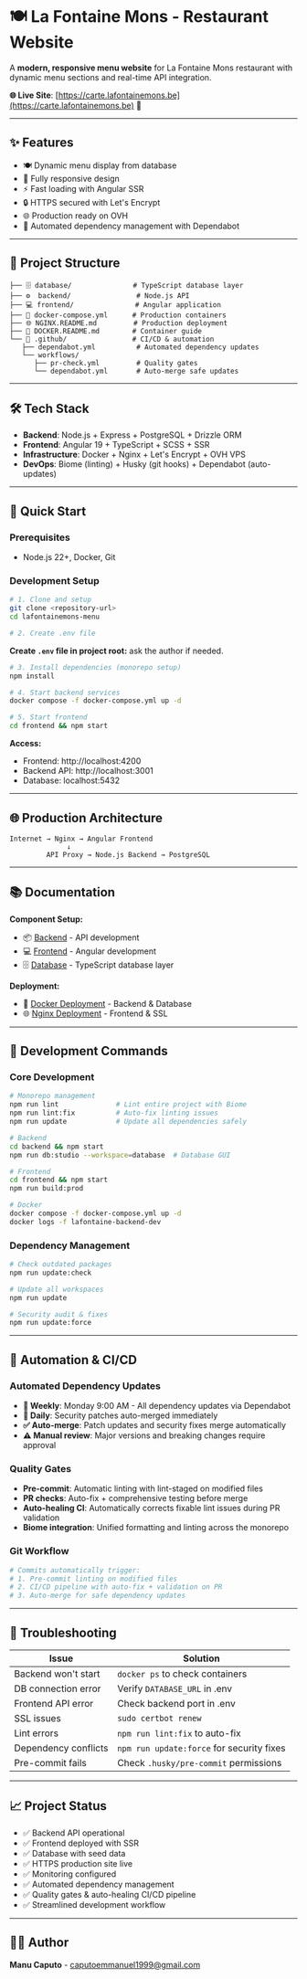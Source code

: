 # 🍽️ La Fontaine Mons - Restaurant Website

A **modern, responsive menu website** for La Fontaine Mons restaurant with dynamic menu sections and real-time API integration.

**🌐 Live Site**: [https://carte.lafontainemons.be](https://carte.lafontainemons.be) 🔗

---

## ✨ Features

- 🍽️ Dynamic menu display from database
- 📱 Fully responsive design
- ⚡ Fast loading with Angular SSR
- 🔒 HTTPS secured with Let's Encrypt
- 🌐 Production ready on OVH
- 🤖 Automated dependency management with Dependabot

---

## 📁 Project Structure

```
├── 🗄️ database/               # TypeScript database layer
├── ⚙️  backend/                # Node.js API 
├── 💻 frontend/               # Angular application
├── 🐳 docker-compose.yml      # Production containers
├── 🌐 NGINX.README.md         # Production deployment
├── 🐳 DOCKER.README.md        # Container guide
└── 🔧 .github/                # CI/CD & automation
   ├── dependabot.yml          # Automated dependency updates
   └── workflows/
      ├── pr-check.yml         # Quality gates
      └── dependabot.yml       # Auto-merge safe updates
```

---

## 🛠️ Tech Stack

- **Backend**: Node.js + Express + PostgreSQL + Drizzle ORM
- **Frontend**: Angular 19 + TypeScript + SCSS + SSR
- **Infrastructure**: Docker + Nginx + Let's Encrypt + OVH VPS
- **DevOps**: Biome (linting) + Husky (git hooks) + Dependabot (auto-updates)

---

## 🚀 Quick Start

### Prerequisites
- Node.js 22+, Docker, Git

### Development Setup

```bash
# 1. Clone and setup
git clone <repository-url>
cd lafontainemons-menu

# 2. Create .env file
```

**Create `.env` file in project root:**
ask the author if needed.

```bash
# 3. Install dependencies (monorepo setup)
npm install

# 4. Start backend services
docker compose -f docker-compose.yml up -d

# 5. Start frontend
cd frontend && npm start
```

**Access:**
- Frontend: http://localhost:4200
- Backend API: http://localhost:3001
- Database: localhost:5432

---

## 🌐 Production Architecture

```
Internet → Nginx → Angular Frontend
              ↓
         API Proxy → Node.js Backend → PostgreSQL
```

---

## 📚 Documentation

**Component Setup:**
- 📦 [Backend](./backend/README.md) - API development
- 💻 [Frontend](./frontend/README.md) - Angular development
- 🗄️ [Database](./database/README.md) - TypeScript database layer

**Deployment:**
- 🐳 [Docker Deployment](./DOCKER.README.md) - Backend & Database
- 🌐 [Nginx Deployment](./NGINX.README.md) - Frontend & SSL

---

## 🔧 Development Commands

### Core Development
```bash
# Monorepo management
npm run lint              # Lint entire project with Biome
npm run lint:fix          # Auto-fix linting issues
npm run update            # Update all dependencies safely

# Backend
cd backend && npm start
npm run db:studio --workspace=database  # Database GUI

# Frontend  
cd frontend && npm start
npm run build:prod

# Docker
docker compose -f docker-compose.yml up -d
docker logs -f lafontaine-backend-dev
```

### Dependency Management
```bash
# Check outdated packages
npm run update:check

# Update all workspaces
npm run update

# Security audit & fixes
npm run update:force
```

---

## 🤖 Automation & CI/CD

### Automated Dependency Updates
- **📅 Weekly**: Monday 9:00 AM - All dependency updates via Dependabot
- **🚨 Daily**: Security patches auto-merged immediately
- **✅ Auto-merge**: Patch updates and security fixes merge automatically
- **⚠️ Manual review**: Major versions and breaking changes require approval

### Quality Gates
- **Pre-commit**: Automatic linting with lint-staged on modified files
- **PR checks**: Auto-fix + comprehensive testing before merge
- **Auto-healing CI**: Automatically corrects fixable lint issues during PR validation
- **Biome integration**: Unified formatting and linting across the monorepo

### Git Workflow
```bash
# Commits automatically trigger:
# 1. Pre-commit linting on modified files
# 2. CI/CD pipeline with auto-fix + validation on PR
# 3. Auto-merge for safe dependency updates
```

---

## 🐛 Troubleshooting

| Issue | Solution |
|-------|----------|
| Backend won't start | `docker ps` to check containers |
| DB connection error | Verify `DATABASE_URL` in .env |
| Frontend API error | Check backend port in .env |
| SSL issues | `sudo certbot renew` |
| Lint errors | `npm run lint:fix` to auto-fix |
| Dependency conflicts | `npm run update:force` for security fixes |
| Pre-commit fails | Check `.husky/pre-commit` permissions |

---

## 📈 Project Status

- ✅ Backend API operational
- ✅ Frontend deployed with SSR
- ✅ Database with seed data
- ✅ HTTPS production site live
- ✅ Monitoring configured
- ✅ Automated dependency management
- ✅ Quality gates & auto-healing CI/CD pipeline
- ✅ Streamlined development workflow

---

## 👨‍💻 Author

**Manu Caputo** - caputoemmanuel1999@gmail.com